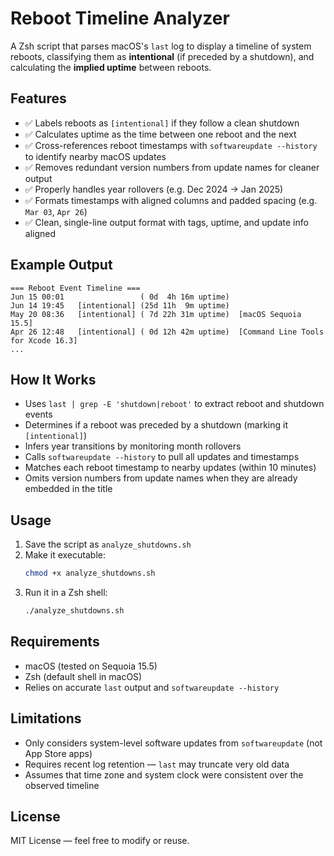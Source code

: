 
# Reboot Timeline Analyzer

A Zsh script that parses macOS's `last` log to display a timeline of system reboots, classifying them as **intentional** (if preceded by a shutdown), and calculating the **implied uptime** between reboots.

## Features

- ✅ Labels reboots as `[intentional]` if they follow a clean shutdown
- ✅ Calculates uptime as the time between one reboot and the next
- ✅ Cross-references reboot timestamps with `softwareupdate --history` to identify nearby macOS updates
- ✅ Removes redundant version numbers from update names for cleaner output
- ✅ Properly handles year rollovers (e.g. Dec 2024 → Jan 2025)
- ✅ Formats timestamps with aligned columns and padded spacing (e.g. `Mar 03`, `Apr 26`)
- ✅ Clean, single-line output format with tags, uptime, and update info aligned

## Example Output

```
=== Reboot Event Timeline ===
Jun 15 00:01                 ( 0d  4h 16m uptime)
Jun 14 19:45   [intentional] (25d 11h  9m uptime)
May 20 08:36   [intentional] ( 7d 22h 31m uptime)  [macOS Sequoia 15.5]
Apr 26 12:48   [intentional] ( 0d 12h 42m uptime)  [Command Line Tools for Xcode 16.3]
...
```

## How It Works

- Uses `last | grep -E 'shutdown|reboot'` to extract reboot and shutdown events
- Determines if a reboot was preceded by a shutdown (marking it `[intentional]`)
- Infers year transitions by monitoring month rollovers
- Calls `softwareupdate --history` to pull all updates and timestamps
- Matches each reboot timestamp to nearby updates (within 10 minutes)
- Omits version numbers from update names when they are already embedded in the title

## Usage

1. Save the script as `analyze_shutdowns.sh`
2. Make it executable:
   ```bash
   chmod +x analyze_shutdowns.sh
   ```
3. Run it in a Zsh shell:
   ```bash
   ./analyze_shutdowns.sh
   ```

## Requirements

- macOS (tested on Sequoia 15.5)
- Zsh (default shell in macOS)
- Relies on accurate `last` output and `softwareupdate --history`

## Limitations

- Only considers system-level software updates from `softwareupdate` (not App Store apps)
- Requires recent log retention — `last` may truncate very old data
- Assumes that time zone and system clock were consistent over the observed timeline

## License

MIT License — feel free to modify or reuse.
